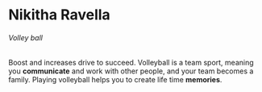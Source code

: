 # Nikitha Ravella
###### Volley ball
 
 Boost and increases drive to succeed.
 Volleyball is a team sport, meaning you **communicate** and work with other people, and your team becomes a family.
 Playing volleyball helps you to create life time **memories**.